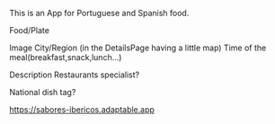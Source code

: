 This is an App for Portuguese and Spanish food.

Food/Plate

Image
City/Region (in the DetailsPage having a little map)
Time of the meal(breakfast,snack,lunch...)

Description
Restaurants specialist?

National dish tag?

https://sabores-ibericos.adaptable.app
